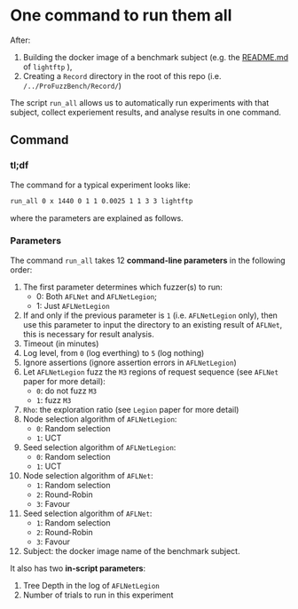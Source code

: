 # One command to run them all

After:
1. Building the docker image of a benchmark subject (e.g. the [README.md](https://github.com/Alan32Liu/ProFuzzBench/tree/temp/subjects/FTP/LightFTP) of `lightftp` ), 
2. Creating a `Record` directory in the root of this repo (i.e. `/../ProFuzzBench/Record/`)

The script `run_all` allows us to automatically run experiments with that subject, collect experiement results, and analyse results in one command.

## Command
### tl;df

The command for a typical experiment looks like:

```bash
run_all 0 x 1440 0 1 1 0.0025 1 1 3 3 lightftp
```

where the parameters are explained as follows.

### Parameters

The command `run_all` takes 12 **command-line parameters** in the following order:
1. The first parameter determines which fuzzer(s) to run:
    * 0: Both `AFLNet` and `AFLNetLegion`; 
    * 1: Just `AFLNetLegion`
2. If and only if the previous parameter is `1` (i.e. `AFLNetLegion` only), then use this parameter to input the directory to an existing result of `AFLNet`, this is necessary for result analysis.
3. Timeout (in minutes)
4. Log level, from `0` (log everthing) to `5` (log nothing)
5. Ignore assertions (ignore assertion errors in `AFLNetLegion`)
6. Let `AFLNetLegion` fuzz the `M3` regions of request sequence (see `AFLNet` paper for more detail):
    * `0`: do not fuzz `M3`
    * `1`: fuzz `M3`
7. `Rho`: the exploration ratio (see `Legion` paper for more detail)
8. Node selection algorithm of `AFLNetLegion`:
    * `0`: Random selection
    * `1`: UCT
9. Seed selection algorithm of `AFLNetLegion`:
    * `0`: Random selection
    * `1`: UCT
10. Node selection algorithm of `AFLNet`:
    * `1`: Random selection
    * `2`: Round-Robin
    * `3`: Favour
11. Seed selection algorithm of `AFLNet`:
    * `1`: Random selection
    * `2`: Round-Robin
    * `3`: Favour
12. Subject: the docker image name of the benchmark subject.

It also has two **in-script parameters**:
1. Tree Depth in the log of `AFLNetLegion`
2. Number of trials to run in this experiment

